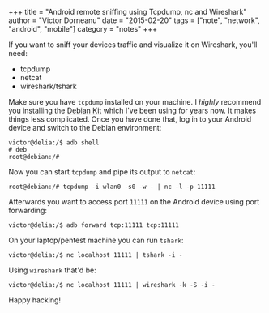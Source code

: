 +++
title = "Android remote sniffing using Tcpdump, nc and Wireshark"
author = "Victor Dorneanu"
date = "2015-02-20"
tags = ["note", "network", "android", "mobile"]
category = "notes"
+++

If you want to sniff your devices traffic and visualize it on Wireshark, you'll need:

* tcpdump
* netcat
* wireshark/tshark

Make sure you have `tcpdump` installed on your machine. I *highly* recommend you installing 
the [Debian Kit](https://play.google.com/store/apps/details?id=org.dyndns.sven_ola.debian_kit&hl=en) 
which I've been using for years now. It makes things less complicated. Once you have done that, log in 
to your Android device and switch to the Debian environment:

~~~
victor@delia:/$ adb shell
# deb
root@debian:/#
~~~

Now you can start `tcpdump` and pipe its output to `netcat`:

~~~
root@debian:/# tcpdump -i wlan0 -s0 -w - | nc -l -p 11111
~~~

Afterwards you want to access port `11111` on the Android device using port forwarding:

~~~
victor@delia:/$ adb forward tcp:11111 tcp:11111
~~~

On your laptop/pentest machine you can run `tshark`:

~~~
victor@delia:/$ nc localhost 11111 | tshark -i -
~~~

Using `wireshark` that'd be:

~~~
victor@delia:/$ nc localhost 11111 | wireshark -k -S -i -
~~~

Happy hacking!


